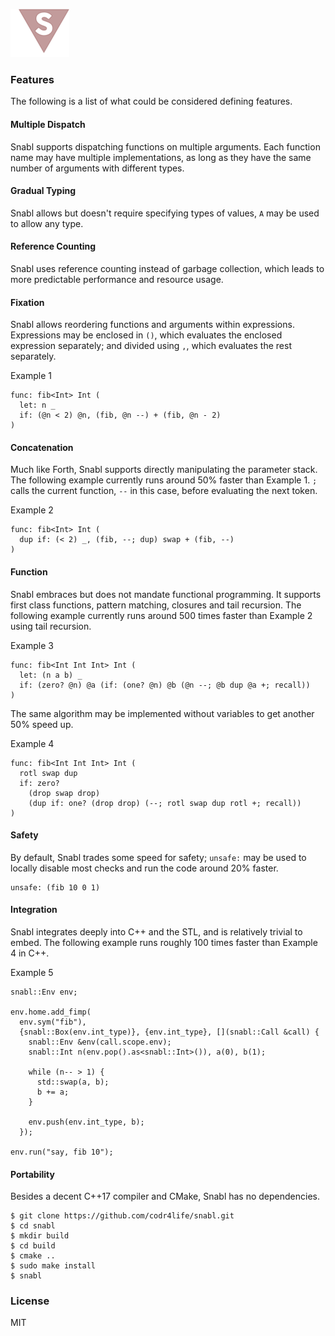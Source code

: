 ![Logo](logo.png?raw=true)

### Features
The following is a list of what could be considered defining features.

#### Multiple Dispatch
Snabl supports dispatching functions on multiple arguments. Each function name may have multiple implementations, as long as they have the same number of arguments with different types.

#### Gradual Typing
Snabl allows but doesn't require specifying types of values, `A` may be used to allow any type.

#### Reference Counting
Snabl uses reference counting instead of garbage collection, which leads to more predictable performance and resource usage.

#### Fixation
Snabl allows reordering functions and arguments within expressions. Expressions may be enclosed in ```()```, which evaluates the enclosed expression separately; and divided using ```,```, which evaluates the rest separately.

Example 1
```
func: fib<Int> Int (
  let: n _			
  if: (@n < 2) @n, (fib, @n --) + (fib, @n - 2)
)
```

#### Concatenation
Much like Forth, Snabl supports directly manipulating the parameter stack. The following example currently runs around 50% faster than Example 1. ```;``` calls the current function, ```--``` in this case, before evaluating the next token.

Example 2
```
func: fib<Int> Int (
  dup if: (< 2) _, (fib, --; dup) swap + (fib, --)
)
```

#### Function
Snabl embraces but does not mandate functional programming. It supports first class functions, pattern matching, closures and tail recursion. The following example currently runs around 500 times faster than Example 2 using tail recursion.

Example 3
```
func: fib<Int Int Int> Int (
  let: (n a b) _
  if: (zero? @n) @a (if: (one? @n) @b (@n --; @b dup @a +; recall))
)
```

The same algorithm may be implemented without variables to get another 50% speed up.

Example 4
```
func: fib<Int Int Int> Int (
  rotl swap dup
  if: zero?
    (drop swap drop)
    (dup if: one? (drop drop) (--; rotl swap dup rotl +; recall))
)
```

#### Safety
By default, Snabl trades some speed for safety; ```unsafe:``` may be used to locally disable most checks and run the code around 20% faster.

```
unsafe: (fib 10 0 1)
```

#### Integration
Snabl integrates deeply into C++ and the STL, and is relatively trivial to embed. The following example runs roughly 100 times faster than Example 4 in C++.

Example 5
```
snabl::Env env;

env.home.add_fimp(
  env.sym("fib"),
  {snabl::Box(env.int_type)}, {env.int_type}, [](snabl::Call &call) {
    snabl::Env &env(call.scope.env);								 
    snabl::Int n(env.pop().as<snabl::Int>()), a(0), b(1);

    while (n-- > 1) {
      std::swap(a, b);
      b += a;
    }

    env.push(env.int_type, b);
  });

env.run("say, fib 10");
```

#### Portability
Besides a decent C++17 compiler and CMake, Snabl has no dependencies.

```
$ git clone https://github.com/codr4life/snabl.git
$ cd snabl
$ mkdir build
$ cd build
$ cmake ..
$ sudo make install
$ snabl
```

### License
MIT
